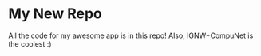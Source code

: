 # My New Repo
All the code for my awesome app is in this repo!
Also, IGNW+CompuNet is the coolest :)
